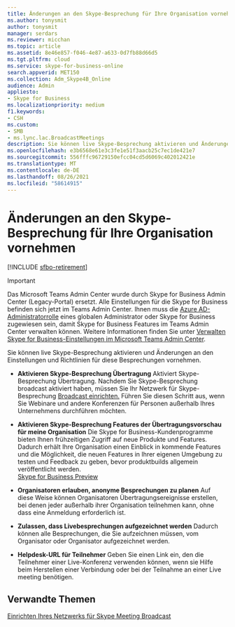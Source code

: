 ```yaml
---
title: Änderungen an den Skype-Besprechung für Ihre Organisation vornehmen
ms.author: tonysmit
author: tonysmit
manager: serdars
ms.reviewer: micchan
ms.topic: article
ms.assetid: 8e46e857-f046-4e87-a633-0d7fb88d66d5
ms.tgt.pltfrm: cloud
ms.service: skype-for-business-online
search.appverid: MET150
ms.collection: Adm_Skype4B_Online
audience: Admin
appliesto:
- Skype for Business
ms.localizationpriority: medium
f1.keywords:
- CSH
ms.custom:
- SMB
- ms.lync.lac.BroadcastMeetings
description: Sie können live Skype-Besprechung aktivieren und Änderungen an den Einstellungen und Richtlinien für diese Besprechungen vornehmen.
ms.openlocfilehash: e3b6568e61e3c3fe1e51f3aacb25c7ec1de421e7
ms.sourcegitcommit: 556fffc96729150efcc04cd5d6069c402012421e
ms.translationtype: MT
ms.contentlocale: de-DE
ms.lasthandoff: 08/26/2021
ms.locfileid: "58614915"
---
```

# <a name="make-changes-to-skype-meeting-broadcast-settings-for-your-organization"></a>Änderungen an den Skype-Besprechung für Ihre Organisation vornehmen

[!INCLUDE [sfbo-retirement](../../Hub/includes/sfbo-retirement.md)]

> [!IMPORTANT]
> Das Microsoft Teams Admin Center wurde durch Skype for Business Admin Center (Legacy-Portal) ersetzt. Alle Einstellungen für die Skype for Business befinden sich jetzt im Teams Admin Center. Ihnen muss die [Azure AD-Administratorrolle](/azure/active-directory/roles/permissions-reference) eines globalen Administrator oder Skype for Business zugewiesen sein, damit Skype for Business Features im Teams Admin Center verwalten können. Weitere Informationen finden Sie unter [Verwalten Skype for Business-Einstellungen im Microsoft Teams Admin Center](/MicrosoftTeams/skype-for-business-settings?bc=%2fskypeforbusiness%2fbreadcrumb%2ftoc.json&toc=%2fskypeforbusiness%2fsfbotoc%2ftoc.json).

Sie können live Skype-Besprechung aktivieren und Änderungen an den Einstellungen und Richtlinien für diese Besprechungen vornehmen.
  
- **Aktivieren Skype-Besprechung Übertragung** Aktiviert Skype-Besprechung Übertragung. Nachdem Sie Skype-Besprechung broadcast aktiviert haben, müssen Sie Ihr Netzwerk für Skype-Besprechung [Broadcast einrichten.](set-up-your-network-for-skype-meeting-broadcast.md) Führen Sie diesen Schritt aus, wenn Sie Webinare und andere Konferenzen für Personen außerhalb Ihres Unternehmens durchführen möchten. 
    
- **Aktivieren Skype-Besprechung Features der Übertragungsvorschau für meine Organisation** Die Skype for Business-Kundenprogramme bieten Ihnen frühzeitigen Zugriff auf neue Produkte und Features. Dadurch erhält Ihre Organisation einen Einblick in kommende Features und die Möglichkeit, die neuen Features in Ihrer eigenen Umgebung zu testen und Feedback zu geben, bevor produktbuilds allgemein veröffentlicht werden.<br/>[Skype for Business Preview](https://www.skypepreview.com/)
    
- **Organisatoren erlauben, anonyme Besprechungen zu planen** Auf diese Weise können Organisatoren Übertragungsereignisse erstellen, bei denen jeder außerhalb ihrer Organisation teilnehmen kann, ohne dass eine Anmeldung erforderlich ist.
    
- **Zulassen, dass Livebesprechungen aufgezeichnet werden** Dadurch können alle Besprechungen, die Sie aufzeichnen müssen, vom Organisator oder Organisator aufgezeichnet werden.
    
- **Helpdesk-URL für Teilnehmer** Geben Sie einen Link ein, den die Teilnehmer einer Live-Konferenz verwenden können, wenn sie Hilfe beim Herstellen einer Verbindung oder bei der Teilnahme an einer Live meeting benötigen.
    
## <a name="related-topics"></a>Verwandte Themen

[Einrichten Ihres Netzwerks für Skype Meeting Broadcast](set-up-your-network-for-skype-meeting-broadcast.md)

  
